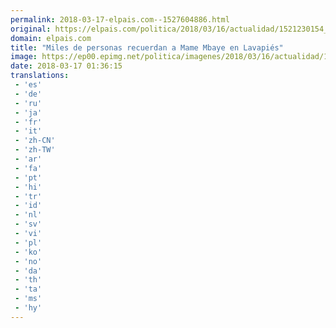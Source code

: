 ```yaml
---
permalink: 2018-03-17-elpais.com--1527604886.html
original: https://elpais.com/politica/2018/03/16/actualidad/1521230154_100048.html#?ref=rss&format=simple&link=link
domain: elpais.com
title: "Miles de personas recuerdan a Mame Mbaye en Lavapiés"
image: https://ep00.epimg.net/politica/imagenes/2018/03/16/actualidad/1521230154_100048_1521233011_rrss_normal.jpg
date: 2018-03-17 01:36:15
translations: 
 - 'es'
 - 'de'
 - 'ru'
 - 'ja'
 - 'fr'
 - 'it'
 - 'zh-CN'
 - 'zh-TW'
 - 'ar'
 - 'fa'
 - 'pt'
 - 'hi'
 - 'tr'
 - 'id'
 - 'nl'
 - 'sv'
 - 'vi'
 - 'pl'
 - 'ko'
 - 'no'
 - 'da'
 - 'th'
 - 'ta'
 - 'ms'
 - 'hy'
---
```


